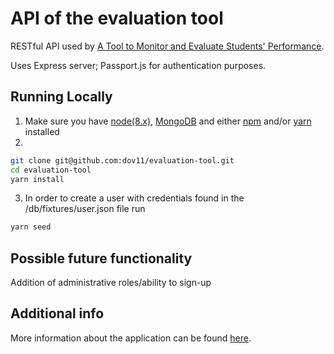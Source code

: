 # API of the evaluation tool

RESTful API used by [A Tool to Monitor and Evaluate Students' Performance](https://github.com/dov11/evaluation-tool).

Uses Express server; Passport.js for authentication purposes.

## Running Locally
1. Make sure you have [node(8.x)](https://nodejs.org/en/), [MongoDB](https://www.mongodb.com/) and either [npm](https://www.npmjs.com/) and/or [yarn](https://yarnpkg.com/en/) installed
2. 
```bash
git clone git@github.com:dov11/evaluation-tool.git
cd evaluation-tool
yarn install
```
3. In order to create a user with credentials found in the /db/fixtures/user.json file run
```bash
yarn seed
```

## Possible future functionality
Addition of administrative roles/ability to sign-up

## Additional info
More information about the application can be found [here](https://github.com/dov11/evaluation-tool).
